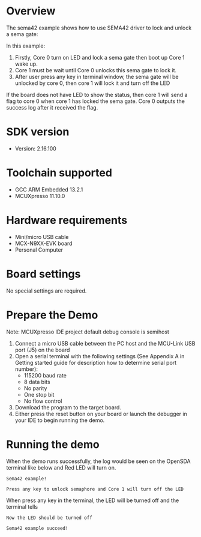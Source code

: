 Overview
========
The sema42 example shows how to use SEMA42 driver to lock and unlock a sema gate:

In this example:
1. Firstly, Core 0 turn on LED  and lock a sema gate then boot up Core 1 wake up.
2. Core 1 must be wait until Core 0 unlocks this sema gate to lock it.
3. After user press any key in terminal window, the sema gate will be unlocked by core 0,
then core 1 will lock it and turn off the LED

If the board does not have LED to show the status, then core 1 will send a flag
to core 0 when core 1 has locked the sema gate. Core 0 outputs the success log
after it received the flag.

SDK version
===========
- Version: 2.16.100

Toolchain supported
===================
- GCC ARM Embedded  13.2.1
- MCUXpresso  11.10.0

Hardware requirements
=====================
- Mini/micro USB cable
- MCX-N9XX-EVK board
- Personal Computer

Board settings
==============
No special settings are required.

Prepare the Demo
================
Note: MCUXpresso IDE project default debug console is semihost
1.  Connect a micro USB cable between the PC host and the MCU-Link USB port (J5) on the board
2.  Open a serial terminal with the following settings (See Appendix A in Getting started guide for description how to determine serial port number):
    - 115200 baud rate
    - 8 data bits
    - No parity
    - One stop bit
    - No flow control
3.  Download the program to the target board.
4.  Either press the reset button on your board or launch the debugger in your IDE to begin running the demo.

Running the demo
================
When the demo runs successfully, the log would be seen on the OpenSDA terminal like below
and Red LED will turn on.

~~~~~~~~~~~~~~~~~~~~~
Sema42 example!

Press any key to unlock semaphore and Core 1 will turn off the LED
~~~~~~~~~~~~~~~~~~~~~

When press any key in the terminal, the LED will be turned off and the terminal tells

~~~~~~~~~~~~~~~~~~~~~
Now the LED should be turned off

Sema42 example succeed!
~~~~~~~~~~~~~~~~~~~~~

